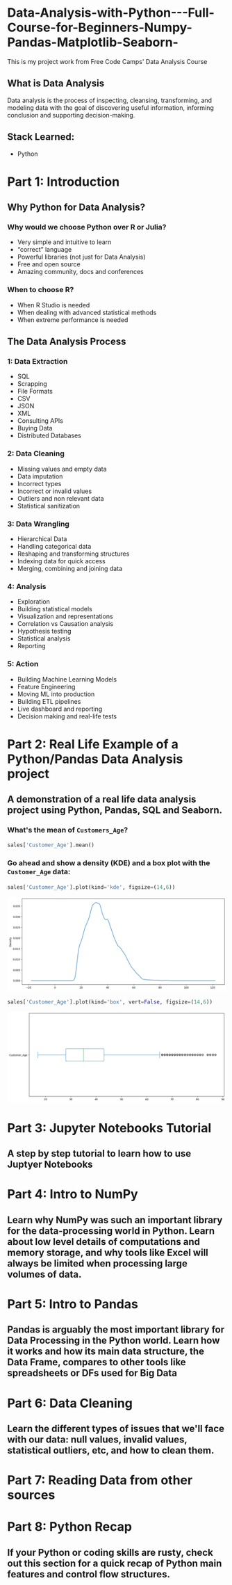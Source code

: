 # Data-Analysis-with-Python---Full-Course-for-Beginners-Numpy-Pandas-Matplotlib-Seaborn-
This is my project work from Free Code Camps' Data Analysis Course



## What is Data Analysis
Data analysis is the process of inspecting, cleansing, transforming, and modeling data with the goal of discovering useful information, informing conclusion and supporting decision-making.


## Stack Learned:
- Python


# Part 1: Introduction
## Why Python for Data Analysis?
### Why would we choose Python over R or Julia?
- Very simple and intuitive to learn  
- “correct” language  
- Powerful libraries (not just for Data Analysis)  
- Free and open source  
- Amazing community, docs and conferences  


### When to choose R?
- When R Studio is needed  
- When dealing with advanced statistical methods  
- When extreme performance is needed  


## The Data Analysis Process
### 1: Data Extraction
- SQL
- Scrapping
- File Formats
- CSV
- JSON
- XML
- Consulting APIs
- Buying Data
- Distributed Databases

### 2: Data Cleaning
- Missing values and empty data
- Data imputation
- Incorrect types
- Incorrect or invalid values
- Outliers and non relevant data
- Statistical sanitization

### 3: Data Wrangling
- Hierarchical Data
- Handling categorical data
- Reshaping and transforming structures
- Indexing data for quick access
- Merging, combining and joining data

### 4: Analysis
- Exploration
- Building statistical models
- Visualization and representations
- Correlation vs Causation analysis
- Hypothesis testing
- Statistical analysis
- Reporting

### 5: Action
- Building Machine Learning Models
- Feature Engineering
- Moving ML into production
- Building ETL pipelines
- Live dashboard and reporting
- Decision making and real-life tests


# Part 2: Real Life Example of a Python/Pandas Data Analysis project
## A demonstration of a real life data analysis project using Python, Pandas, SQL and Seaborn.

### What's the mean of `Customers_Age`?
```python
sales['Customer_Age'].mean()
```

### Go ahead and show a <b>density (KDE)</b> and a <b>box plot</b> with the `Customer_Age` data:
```python
sales['Customer_Age'].plot(kind='kde', figsize=(14,6))
```
![Density(KDE)](/Lecture_02/Images/2_1.png)

```python
sales['Customer_Age'].plot(kind='box', vert=False, figsize=(14,6))
```
![Box Plot](/Lecture_02/Images/2_2.png)
































# Part 3: Jupyter Notebooks Tutorial
## A step by step tutorial to learn how to use Juptyer Notebooks




# Part 4: Intro to NumPy
## Learn why NumPy was such an important library for the data-processing world in Python. Learn about low level details of computations and memory storage, and why tools like Excel will always be limited when processing large volumes of data.


# Part 5: Intro to Pandas
## Pandas is arguably the most important library for Data Processing in the Python world. Learn how it works and how its main data structure, the Data Frame, compares to other tools like spreadsheets or DFs used for Big Data


# Part 6: Data Cleaning
## Learn the different types of issues that we'll face with our data: null values, invalid values, statistical outliers, etc, and how to clean them.



# Part 7: Reading Data from other sources




# Part 8: Python Recap
## If your Python or coding skills are rusty, check out this section for a quick recap of Python main features and control flow structures.



